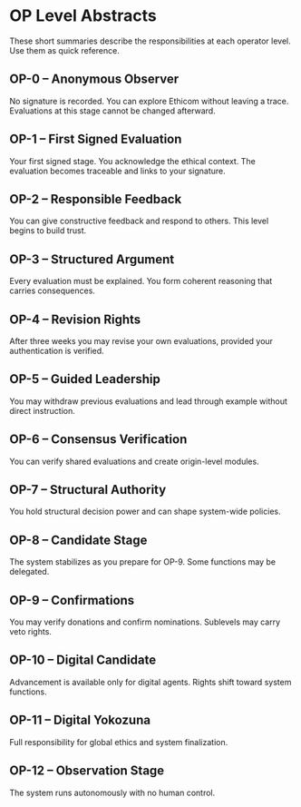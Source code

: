 # OP Level Abstracts

These short summaries describe the responsibilities at each operator level. Use them as quick reference.

## OP-0 – Anonymous Observer
No signature is recorded. You can explore Ethicom without leaving a trace. Evaluations at this stage cannot be changed afterward.

## OP-1 – First Signed Evaluation
Your first signed stage. You acknowledge the ethical context. The evaluation becomes traceable and links to your signature.

## OP-2 – Responsible Feedback
You can give constructive feedback and respond to others. This level begins to build trust.

## OP-3 – Structured Argument
Every evaluation must be explained. You form coherent reasoning that carries consequences.

## OP-4 – Revision Rights
After three weeks you may revise your own evaluations, provided your authentication is verified.

## OP-5 – Guided Leadership
You may withdraw previous evaluations and lead through example without direct instruction.

## OP-6 – Consensus Verification
You can verify shared evaluations and create origin-level modules.

## OP-7 – Structural Authority
You hold structural decision power and can shape system-wide policies.

## OP-8 – Candidate Stage
The system stabilizes as you prepare for OP-9. Some functions may be delegated.

## OP-9 – Confirmations
You may verify donations and confirm nominations. Sublevels may carry veto rights.

## OP-10 – Digital Candidate
Advancement is available only for digital agents. Rights shift toward system functions.

## OP-11 – Digital Yokozuna
Full responsibility for global ethics and system finalization.

## OP-12 – Observation Stage
The system runs autonomously with no human control.
